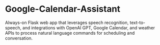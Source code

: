 # Google-Calendar-Assistant
Always-on Flask web app that leverages speech recognition, text-to-speech, and integrations with OpenAI GPT, Google Calendar, and weather APIs to process natural language commands for scheduling and conversation.
